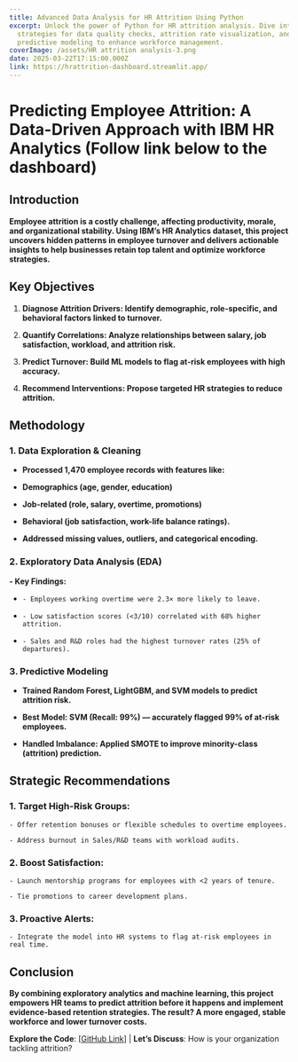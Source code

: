 ```yaml
---
title: Advanced Data Analysis for HR Attrition Using Python
excerpt: Unlock the power of Python for HR attrition analysis. Dive into
  strategies for data quality checks, attrition rate visualization, and
  predictive modeling to enhance workforce management.
coverImage: /assets/HR attrition analysis-3.png
date: 2025-03-22T17:15:00.000Z
link: https://hrattrition-dashboard.streamlit.app/
---
```

# **Predicting Employee Attrition: A Data-Driven Approach with IBM HR Analytics (Follow link below to the dashboard)**

## **Introduction**

**Employee attrition is a costly challenge, affecting productivity, morale, and organizational stability. Using IBM’s HR Analytics dataset, this project uncovers hidden patterns in employee turnover and delivers actionable insights to help businesses retain top talent and optimize workforce strategies.**

## **Key Objectives**

1.  **Diagnose Attrition Drivers: Identify demographic, role-specific, and behavioral factors linked to turnover.**
    
2.  **Quantify Correlations: Analyze relationships between salary, job satisfaction, workload, and attrition risk.**
    
3.  **Predict Turnover: Build ML models to flag at-risk employees with high accuracy.**
    
4.  **Recommend Interventions: Propose targeted HR strategies to reduce attrition.**
    

## **Methodology**

### **1\. Data Exploration & Cleaning**

*   **Processed 1,470 employee records with features like:**
    
*   **Demographics (age, gender, education)**
    
*   **Job-related (role, salary, overtime, promotions)**
    
*   **Behavioral (job satisfaction, work-life balance ratings).**
    
*   **Addressed missing values, outliers, and categorical encoding.**
    

### **2\. Exploratory Data Analysis (EDA)**

**\- Key Findings:**

*   `- Employees working overtime were 2.3× more likely to leave.`
    
*   `- Low satisfaction scores (<3/10) correlated with 68% higher attrition.`
    
*   `- Sales and R&D roles had the highest turnover rates (25% of departures).`
    

### **3\. Predictive Modeling**

*   **Trained Random Forest, LightGBM, and SVM models to predict attrition risk.**
    
*   **Best Model: SVM (Recall: 99%) — accurately flagged 99% of at-risk employees.**
    
*   **Handled Imbalance: Applied SMOTE to improve minority-class (attrition) prediction.**
    

## **Strategic Recommendations**

### **1\. Target High-Risk Groups:**

`- Offer retention bonuses or flexible schedules to overtime employees.`

`- Address burnout in Sales/R&D teams with workload audits.`

### **2\. Boost Satisfaction:**

`- Launch mentorship programs for employees with <2 years of tenure.`

`- Tie promotions to career development plans.`

### **3\. Proactive Alerts:**

`- Integrate the model into HR systems to flag at-risk employees in real time.`

## **Conclusion**

**By combining exploratory analytics and machine learning, this project empowers HR teams to predict attrition before it happens and implement evidence-based retention strategies. The result? A more engaged, stable workforce and lower turnover costs.**

**Explore the Code**: \[[GitHub Link](https://github.com/AnnieFiB/my_projects/blob/main/DataAnalysis/notebooks/HR%20Attrition%20Analysis.ipynb)\] | **Let’s Discuss**: How is your organization tackling attrition?